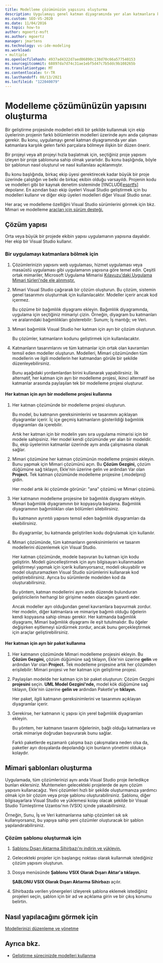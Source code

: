 ```yaml
---
title: Modelleme çözümünüzün yapısını oluşturma
description: Uygulamayı genel katman diyagramında yer alan katmanlara karşılık gelen farklı parçalara bölmeye ilişkin bir modelleme şeması öğrenin.
ms.custom: SEO-VS-2020
ms.date: 11/04/2016
ms.topic: how-to
author: mgoertz-msft
ms.author: mgoertz
manager: jmartens
ms.technology: vs-ide-modeling
ms.workload:
- multiple
ms.openlocfilehash: 4937ad4322d7aed06890c138d70c66a577540153
ms.sourcegitcommit: 68897da7d74c31ae1ebf5d47c7b5ddc9b108265b
ms.translationtype: MT
ms.contentlocale: tr-TR
ms.lasthandoff: 08/13/2021
ms.locfileid: "122040079"
---
```

# <a name="structure-your-modeling-solution"></a>Modelleme çözümünüzün yapısını oluşturma

Bir geliştirme projesinde modelleri etkili bir şekilde kullanmak için ekip üyelerinin projenin farklı bölümlerinin modelleri üzerinde aynı anda çalışması gerekir. Bu konu, uygulamayı genel katman diyagramında yer alan katmanlara karşılık gelen farklı parçalara bölmeye ilişkin bir düzen önerir.

Bir projeyi veya alt projeyi hızla başlatmak için, seçtiğiniz proje yapısını izleyen bir proje şablonuna sahip olmak yararlıdır. Bu konu başlığında, böyle bir şablonun nasıl oluşturul ve nasıl kullanılası açıklanmıştır.

Bu konu başlığında, birkaç ekip üyesi gerektirecek kadar büyük bir proje üzerinde çalıştığın ve belki de birkaç ekibin olduğu varsayıldı. Projenin kodu ve modelleri gibi bir kaynak denetim sisteminde [!INCLUDE[esprtfs](../code-quality/includes/esprtfs_md.md)] depolanır. En azından bazı ekip üyeleri Visual Studio geliştirmek için bu modelleri kullanır ve diğer ekip üyeleri modelleri diğer Visual Studio sınar.

Her araç ve modelleme özelliğini Visual Studio sürümlerini görmek için bkz. Mimari ve modelleme [araçları için sürüm desteği.](../modeling/analyze-and-model-your-architecture.md#VersionSupport)

## <a name="solution-structure"></a>Çözüm yapısı

Orta veya büyük bir projede ekibin yapısı uygulamanın yapısına dayalıdır. Her ekip bir Visual Studio kullanır.

### <a name="to-divide-an-application-into-layers"></a>Bir uygulamayı katmanlara bölmek için

1. Çözümlerinizin yapısını web uygulaması, hizmet uygulaması veya masaüstü uygulaması gibi uygulamanın yapısına göre temel edin. Çeşitli ortak mimariler, Microsoft Uygulama Mimarisi [Kılavuzu'daki Uygulama Mimari türleri'nde ele alınmıştır.](/previous-versions/msp-n-p/ee658107(v=pandp.10))

2. Mimari Visual Studio çağırarak bir çözüm oluşturun. Bu çözüm, sistemin genel tasarımını oluşturmak için kullanılacaktır. Modeller içerir ancak kod içermez.

   Bu çözüme bir bağımlılık diyagramı ekleyin. Bağımlılık diyagramında, uygulama için seçtiğiniz mimariyi çizin. Örneğin, diyagram bu katmanları ve aralarındaki bağımlılıkları gösterebilir: Sunum; İş mantığı; ve Veri.

4. Mimari bağımlılık Visual Studio her katman için ayrı bir çözüm oluşturun.

   Bu çözümler, katmanların kodunu geliştirmek için kullanılacaktır.

5. Katmanların tasarımlarını ve tüm katmanlar için ortak olan kavramları temsil eden modeller oluşturun. Modelleri, Mimari çözümünden tüm modellerin ve ilgili modellerin her katmandan görüle bir şekilde düzenleyebilirsiniz.

   Bunu aşağıdaki yordamlardan birini kullanarak yapabilirsiniz. İlk alternatif, her katman için ayrı bir modelleme projesi, ikinci alternatif ise katmanlar arasında paylaşılan tek bir modelleme projesi oluşturur.

#### <a name="use-a-separate-modeling-project-for-each-layer"></a>Her katman için ayrı bir modelleme projesi kullanma

1. Her katman çözümünde bir modelleme projesi oluşturun.

   Bu model, bu katmanın gereksinimlerini ve tasarımını açıklayan diyagramlar içerir. İç içe geçmiş katmanların gösterildiği bağımlılık diyagramları da içerebilir.

   Artık her katman için bir modelin yanı sıra uygulama mimarisi için bir modele sahipsiniz. Her model kendi çözümünde yer alan bir modeldir. Bu, ekip üyelerinin katmanlar üzerinde aynı anda çalışmasına olanak sağlar.

2. Mimari çözümüne her katman çözümünün modelleme projesini ekleyin. Bunu yapmak için Mimari çözümünü açın. Bu **Çözüm Gezgini,** çözüm düğümüne sağ tıklayın, Ekle'nin üzerine gelin ve ardından Var olan **Project.** Tek katman çözümünde modelleme projesine (.modelproj) gidin.

   Her model artık iki çözümde görünür: "ana" çözümü ve Mimari çözümü.

3. Her katmanın modelleme projesine bir bağımlılık diyagramı ekleyin. Mimari bağımlılık diyagramının bir kopyasıyla başlama. Bağımlılık diyagramının bağımlılıkları olan bölümleri silebilirsiniz.

   Bu katmanın ayrıntılı yapısını temsil eden bağımlılık diyagramları da ekebilirsiniz.

   Bu diyagramlar, bu katmanda geliştirilen kodu doğrulamak için kullanılır.

4. Mimari çözümünde, tüm katmanların gereksinimlerini ve tasarım modellerini düzenlemek için Visual Studio.

   Her katman çözümünde, modele başvuran bu katman için kodu geliştirin. Modeli güncelleştirmek için aynı bilgisayarı kullanmadan geliştirmeyi yapmak için içerik kullanıyorsanız, modeli okuyabilir ve model oluşturamazken Visual Studio sürümlerini kullanarak kod geliştirebilirsiniz. Ayrıca bu sürümlerde modelden kod da oluşturabilirsiniz.

   Bu yöntem, katman modellerini aynı anda düzende bulunduran geliştiricilerin herhangi bir girişime neden olacağını garanti eder.

   Ancak modeller ayrı olduğundan genel kavramlara başvurmak zordur. Her modelin, diğer katmanlara ve mimariye bağımlı olduğu öğelerin kendi kopyasına sahip olması gerekir. Her katmanda bağımlılık diyagramı, Mimari bağımlılık diyagramı ile eşit tutulmalıdır. Bu öğeler değişirken eşitlemeyi sürdürmek zordur, ancak bunu gerçekleştirmek için araçlar geliştirebilirsiniz.

#### <a name="use-a-separate-package-for-each-layer"></a>Her katman için ayrı bir paket kullanma

1. Her katmanın çözümünde Mimari modelleme projesini ekleyin. Bu **Çözüm Gezgini,** çözüm düğümüne sağ tıklayın, Ekle'nin üzerine **gelin** ve ardından Var olan **Project.** Tek modelleme projesine artık her çözümden erişilebilir: Mimari projesi ve her katman için geliştirme projesi.

2. Paylaşılan modelde her katman için bir paket oluşturun: Çözüm Gezgini **projesini** seçin. **UML Model Gezgini'nde,** model kök düğümüne sağ tıklayın, Ekle'nin üzerine **gelin ve** ardından Paketle'ye **tıklayın.**

   Her paket, ilgili katmanın gereksinimlerini ve tasarımını açıklayan diyagramlar içerir.

3. Gerekirse, her katmanın iç yapısı için yerel bağımlılık diyagramları ekleyin.

   Bu yöntem, her katmanın tasarım öğelerinin, bağlı olduğu katmanlara ve ortak mimariye doğrudan başvurarak bunu sağlar.

   Farklı paketlerde eşzamanlı çalışma bazı çakışmalara neden olsa da, paketler ayrı dosyalarda depolandığı için bunların yönetimi oldukça kolaydır.

## <a name="create-architecture-templates"></a>Mimari şablonları oluşturma

Uygulamada, tüm çözümlerinizi aynı anda Visual Studio proje ilerledikçe bunları eklersiniz. Muhtemelen gelecekteki projelerde de aynı çözüm yapısını kullanacağız. Yeni çözümleri hızlı bir şekilde oluşturmanıza yardımcı olmak için bir çözüm veya proje şablonu oluşturabilirsiniz. Şablonu, diğer bilgisayarlara Visual Studio ve yüklemesi kolay olacak şekilde bir Visual Studio Tümleştirme Uzantısı'nın (VSIX) içinde yakaabilirsiniz.

Örneğin, Sunu, İş ve Veri katmanlarına sahip çözümleri sık sık kullanıyorsanız, bu yapıya sahip yeni çözümler oluşturacak bir şablon yapılandırabilirsiniz.

### <a name="to-create-a-solution-template"></a>Çözüm şablonu oluşturmak için

1. [Şablonu Dışarı Aktarma Sihirbazı'nı indirin ve yükleyin.](https://marketplace.visualstudio.com/items?itemName=VisualStudioProductTeam.ExportTemplateWizard)

2. Gelecekteki projeler için başlangıç noktası olarak kullanmak istediğiniz çözüm yapısını oluşturun.

3. Dosya menüsünde **Şablonu** **VSIX Olarak Dışarı Aktar'a tıklayın.**

   **ŞABLONU VSIX Olarak Dışarı Aktarma Sihirbazı** açılır.

4. Sihirbazda verilen yönergeleri izleyerek şablona eklemek istediğiniz projeleri seçin, şablon için bir ad ve açıklama girin ve bir çıkış konumu belirtin.

## <a name="watch-a-video"></a>Nasıl yapılacağını görmek için

[Modellerinizi düzenleme ve yönetme](https://channel9.msdn.com/blogs/clinted/uml-with-vs-2010-part-9-organizing-and-managing-your-models)

## <a name="see-also"></a>Ayrıca bkz.

- [Geliştirme sürecinizde modelleri kullanma](../modeling/use-models-in-your-development-process.md)
